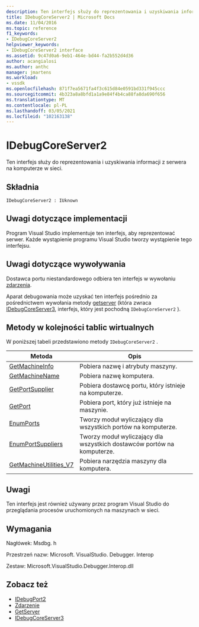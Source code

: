 ```yaml
---
description: Ten interfejs służy do reprezentowania i uzyskiwania informacji z serwera na komputerze w sieci.
title: IDebugCoreServer2 | Microsoft Docs
ms.date: 11/04/2016
ms.topic: reference
f1_keywords:
- IDebugCoreServer2
helpviewer_keywords:
- IDebugCoreServer2 interface
ms.assetid: 9c47d0a6-9eb1-464e-bd44-fa2b552d4d36
author: acangialosi
ms.author: anthc
manager: jmartens
ms.workload:
- vssdk
ms.openlocfilehash: 871f7ea5671fa4f3c615d84e0591bd331f945ccc
ms.sourcegitcommit: 4b323a8a8bfd1a1a9e84f4b4ca88fa8da690f656
ms.translationtype: MT
ms.contentlocale: pl-PL
ms.lasthandoff: 03/05/2021
ms.locfileid: "102163138"
---
```

# <a name="idebugcoreserver2"></a>IDebugCoreServer2
Ten interfejs służy do reprezentowania i uzyskiwania informacji z serwera na komputerze w sieci.

## <a name="syntax"></a>Składnia

```
IDebugCoreServer2 : IUknown
```

## <a name="notes-for-implementers"></a>Uwagi dotyczące implementacji
 Program Visual Studio implementuje ten interfejs, aby reprezentować serwer. Każde wystąpienie programu Visual Studio tworzy wystąpienie tego interfejsu.

## <a name="notes-for-callers"></a>Uwagi dotyczące wywoływania
 Dostawca portu niestandardowego odbiera ten interfejs w wywołaniu [zdarzenia](../../../extensibility/debugger/reference/idebugportevents2-event.md).

 Aparat debugowania może uzyskać ten interfejs pośrednio za pośrednictwem wywołania metody [getserver](../../../extensibility/debugger/reference/idebugdefaultport2-getserver.md) (która zwraca [IDebugCoreServer3](../../../extensibility/debugger/reference/idebugcoreserver3.md), interfejs, który jest pochodną `IDebugCoreServer2` ).

## <a name="methods-in-vtable-order"></a>Metody w kolejności tablic wirtualnych
 W poniższej tabeli przedstawiono metody `IDebugCoreServer2` .

|Metoda|Opis|
|------------|-----------------|
|[GetMachineInfo](../../../extensibility/debugger/reference/idebugcoreserver2-getmachineinfo.md)|Pobiera nazwę i atrybuty maszyny.|
|[GetMachineName](../../../extensibility/debugger/reference/idebugcoreserver2-getmachinename.md)|Pobiera nazwę komputera.|
|[GetPortSupplier](../../../extensibility/debugger/reference/idebugcoreserver2-getportsupplier.md)|Pobiera dostawcę portu, który istnieje na komputerze.|
|[GetPort](../../../extensibility/debugger/reference/idebugcoreserver2-getport.md)|Pobiera port, który już istnieje na maszynie.|
|[EnumPorts](../../../extensibility/debugger/reference/idebugcoreserver2-enumports.md)|Tworzy moduł wyliczający dla wszystkich portów na komputerze.|
|[EnumPortSuppliers](../../../extensibility/debugger/reference/idebugcoreserver2-enumportsuppliers.md)|Tworzy moduł wyliczający dla wszystkich dostawców portów na komputerze.|
|[GetMachineUtilities_V7](../../../extensibility/debugger/reference/idebugcoreserver2-getmachineutilities-v7.md)|Pobiera narzędzia maszyny dla komputera.|

## <a name="remarks"></a>Uwagi
 Ten interfejs jest również używany przez program Visual Studio do przeglądania procesów uruchomionych na maszynach w sieci.

## <a name="requirements"></a>Wymagania
 Nagłówek: Msdbg. h

 Przestrzeń nazw: Microsoft. VisualStudio. Debugger. Interop

 Zestaw: Microsoft.VisualStudio.Debugger.Interop.dll

## <a name="see-also"></a>Zobacz też
- [IDebugPort2](../../../extensibility/debugger/reference/idebugport2.md)
- [Zdarzenie](../../../extensibility/debugger/reference/idebugportevents2-event.md)
- [GetServer](../../../extensibility/debugger/reference/idebugdefaultport2-getserver.md)
- [IDebugCoreServer3](../../../extensibility/debugger/reference/idebugcoreserver3.md)
